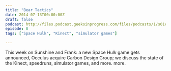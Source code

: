 ```yaml
---
title: "Bear Tactics"
date: 2014-07-13T00:00:00Z
draft: false
podcast: http://files.podcast.geeksinprogress.com/files/podcasts/1/s01e08_BearTactics.mp3
episode: 8
tags: ["Space Hulk", "Kinect", "simulator games"]

---
```


This week on Sunshine and Frank: a new Space Hulk game gets announced, Occulus acquire Carbon Design Group; we discuss the state of the Kinect, speedruns, simulator games, and more. more.